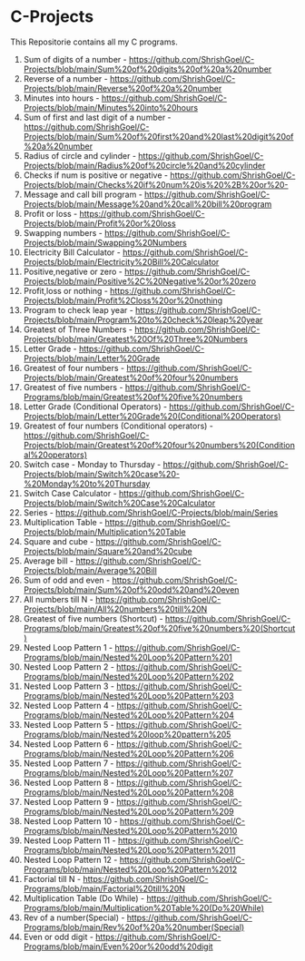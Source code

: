 # C-Projects
This Repositorie contains all my C programs. 
1. Sum of digits of a number - https://github.com/ShrishGoel/C-Projects/blob/main/Sum%20of%20digits%20of%20a%20number
2. Reverse of a number - https://github.com/ShrishGoel/C-Projects/blob/main/Reverse%20of%20a%20number
3. Minutes into hours - https://github.com/ShrishGoel/C-Projects/blob/main/Minutes%20into%20hours
4. Sum of first and last digit of a number - https://github.com/ShrishGoel/C-Projects/blob/main/Sum%20of%20first%20and%20last%20digit%20of%20a%20number
5. Radius of circle and cylinder - https://github.com/ShrishGoel/C-Projects/blob/main/Radius%20of%20circle%20and%20cylinder
6. Checks if num is positive or negative - https://github.com/ShrishGoel/C-Projects/blob/main/Checks%20if%20num%20is%20%2B%20or%20-
7. Message and call bill program - https://github.com/ShrishGoel/C-Projects/blob/main/Message%20and%20call%20bill%20program
8. Profit or loss - https://github.com/ShrishGoel/C-Projects/blob/main/Profit%20or%20loss
9. Swapping numbers - https://github.com/ShrishGoel/C-Projects/blob/main/Swapping%20Numbers
10. Electricity Bill Calculator - https://github.com/ShrishGoel/C-Projects/blob/main/Electricity%20Bill%20Calculator
11. Positive,negative or zero - https://github.com/ShrishGoel/C-Projects/blob/main/Positive%2C%20Negative%20or%20zero
12. Profit,loss or nothing - https://github.com/ShrishGoel/C-Projects/blob/main/Profit%2Closs%20or%20nothing
13. Program to check leap year - https://github.com/ShrishGoel/C-Projects/blob/main/Program%20to%20check%20leap%20year
14. Greatest of Three Numbers - https://github.com/ShrishGoel/C-Projects/blob/main/Greatest%20Of%20Three%20Numbers
15. Letter Grade - https://github.com/ShrishGoel/C-Projects/blob/main/Letter%20Grade
16. Greatest of four numbers - https://github.com/ShrishGoel/C-Projects/blob/main/Greatest%20of%20four%20numbers
17. Greatest of five numbers - https://github.com/ShrishGoel/C-Programs/blob/main/Greatest%20of%20five%20numbers
18. Letter Grade (Conditional Operators) - https://github.com/ShrishGoel/C-Projects/blob/main/Letter%20Grade%20(Conditional%20Operators)
19. Greatest of four numbers (Conditional operators) - https://github.com/ShrishGoel/C-Projects/blob/main/Greatest%20of%20four%20numbers%20(Conditional%20operators)
20. Switch case - Monday to Thursday - https://github.com/ShrishGoel/C-Projects/blob/main/Switch%20case%20-%20Monday%20to%20Thursday
21. Switch Case Calculator - https://github.com/ShrishGoel/C-Projects/blob/main/Switch%20Case%20Calculator
22. Series - https://github.com/ShrishGoel/C-Projects/blob/main/Series
23. Multiplication Table - https://github.com/ShrishGoel/C-Projects/blob/main/Multiplication%20Table
24. Square and cube - https://github.com/ShrishGoel/C-Projects/blob/main/Square%20and%20cube
25. Average bill - https://github.com/ShrishGoel/C-Projects/blob/main/Average%20Bill
26. Sum of odd and even - https://github.com/ShrishGoel/C-Projects/blob/main/Sum%20of%20odd%20and%20even
27. All numbers till N - https://github.com/ShrishGoel/C-Projects/blob/main/All%20numbers%20till%20N
28. Greatest of five numbers (Shortcut) - https://github.com/ShrishGoel/C-Programs/blob/main/Greatest%20of%20five%20numbers%20(Shortcut)
29. Nested Loop Pattern 1 - https://github.com/ShrishGoel/C-Programs/blob/main/Nested%20Loop%20Pattern%201
30. Nested Loop Pattern 2 - https://github.com/ShrishGoel/C-Programs/blob/main/Nested%20Loop%20Pattern%202
31. Nested Loop Pattern 3 - https://github.com/ShrishGoel/C-Programs/blob/main/Nested%20Loop%20Pattern%203
32. Nested Loop Pattern 4 - https://github.com/ShrishGoel/C-Programs/blob/main/Nested%20Loop%20Pattern%204
33. Nested Loop Pattern 5 - https://github.com/ShrishGoel/C-Programs/blob/main/Nested%20loop%20pattern%205
34. Nested Loop Pattern 6 - https://github.com/ShrishGoel/C-Programs/blob/main/Nested%20Loop%20Pattern%206
35. Nested Loop Pattern 7 - https://github.com/ShrishGoel/C-Programs/blob/main/Nested%20Loop%20Pattern%207
36. Nested Loop Pattern 8 - https://github.com/ShrishGoel/C-Programs/blob/main/Nested%20Loop%20Pattern%208
37. Nested Loop Pattern 9 - https://github.com/ShrishGoel/C-Programs/blob/main/Nested%20Loop%20Pattern%209
38. Nested Loop Pattern 10 - https://github.com/ShrishGoel/C-Programs/blob/main/Nested%20Loop%20Pattern%2010
39. Nested Loop Pattern 11 - https://github.com/ShrishGoel/C-Programs/blob/main/Nested%20Loop%20Pattern%2011
40. Nested Loop Pattern 12 - https://github.com/ShrishGoel/C-Programs/blob/main/Nested%20Loop%20Pattern%2012
41. Factorial till N - https://github.com/ShrishGoel/C-Programs/blob/main/Factorial%20till%20N
42. Multiplication Table (Do While) - https://github.com/ShrishGoel/C-Programs/blob/main/Multiplication%20Table%20(Do%20While)
43. Rev of a number(Special) - https://github.com/ShrishGoel/C-Programs/blob/main/Rev%20of%20a%20number(Special)
44. Even or odd digit - https://github.com/ShrishGoel/C-Programs/blob/main/Even%20or%20odd%20digit
